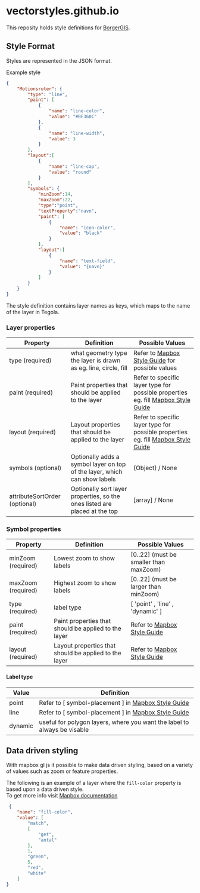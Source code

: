 # vectorstyles.github.io

This reposity holds style definitions for [BorgerGIS](https://github.com/frederiksberg/borgergis).

## Style Format 

Styles are represented in the JSON format.

Example style
```JSON
{
    "Motionsruter": {
        "type": "line",
        "paint": [
            {
                "name": "line-color",
                "value": "#BF360C"
            },
            {
                "name": "line-width",
                "value": 3
            }
        ],
        "layout":[
            {
                "name": "line-cap",
                "value": "round"
            }
        ],
        "symbols": {
            "minZoom":14,
            "maxZoom":22,
            "type":"point",
            "textProperty":"navn",
            "paint": [               
                {
                    "name": "icon-color",
                    "value": "black"
                }
            ],
            "layout":[
                {
                    "name": "text-field",
                    "value": "{navn}"
                }
            ]
        }
    }
}
```

The style definition contains layer names as keys, which maps to the name of the layer in Tegola.

### Layer properties

| Property        | Definition           | Possible Values  |
| ------------- |-------------| -----|
| type (required)     | what geometry type the layer is drawn as eg. line, circle, fill | Refer to [Mapbox Style Guide](https://docs.mapbox.com/mapbox-gl-js/style-spec/#layers) for possible values |
| paint (required)     | Paint properties that should be applied to the layer       |   Refer to specific layer type for possible properties eg. fill [Mapbox Style Guide](https://docs.mapbox.com/mapbox-gl-js/style-spec/#layers-fill) |
| layout (required) | Layout properties that should be applied to the layer      |    Refer to specific layer type for possible properties eg. fill [Mapbox Style Guide](https://docs.mapbox.com/mapbox-gl-js/style-spec/#layers-fill) |
| symbols (optional) | Optionally adds a symbol layer on top of the layer, which can show labels       |    {Object} / None |
| attributeSortOrder (optional) | Optionally sort layer properties, so the ones listed are placed at the top       |    [array] / None |

### Symbol properties

| Property        | Definition           | Possible Values  |
| ------------- |-------------| -----|
| minZoom (required)    | Lowest zoom to show labels | [0..22] (must be smaller than maxZoom) |
| maxZoom (required)     | Highest zoom to show labels  | [0..22] (must be larger than minZoom)  |
type (required)     | label type  | [ 'point' , 'line' , 'dynamic' ]  |
| paint (required)     | Paint properties that should be applied to the layer       |   Refer to  [Mapbox Style Guide](https://docs.mapbox.com/mapbox-gl-js/style-spec/#layers-symbol) |
| layout (required) | Layout properties that should be applied to the layer      |    Refer to [Mapbox Style Guide](https://docs.mapbox.com/mapbox-gl-js/style-spec/#layers-symbol) |


#### Label type
| Value        | Definition           | 
| ------------- |-----------------|
| point    | Refer to [ symbol-placement ] in [Mapbox Style Guide](https://docs.mapbox.com/mapbox-gl-js/style-spec/#layers-symbol) |
| line     | Refer to [ symbol-placement ] in [Mapbox Style Guide](https://docs.mapbox.com/mapbox-gl-js/style-spec/#layers-symbol)  |
| dynamic     | useful for polygon layers, where you want the label to always be visable  |


## Data driven styling 

With mapbox gl js it possible to make data driven styling, based on a variety of values such as zoom or feature properties.

The following is an example of a layer where the `fill-color` property is based upon a data driven style.  
 To get more info visit [Mapbox documentation](https://docs.mapbox.com/help/tutorials/mapbox-gl-js-expressions/)
```json
 {
    "name": "fill-color",
    "value": [
        "match",
        [
            "get",
            "antal"
        ],
        1,
        "green",
        5,
        "red",
        "white"
    ]
}
```
